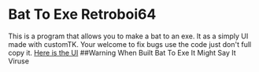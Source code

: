 # Bat To Exe Retroboi64
This is a program that allows you to make a bat to an exe.
It as a simply UI made with customTK.
Your welcome to fix bugs use the code just don't full copy it.
[Here is the UI](image_2023-10-29_183537012.png)
##Warning When Built Bat To Exe It Might Say It Viruse